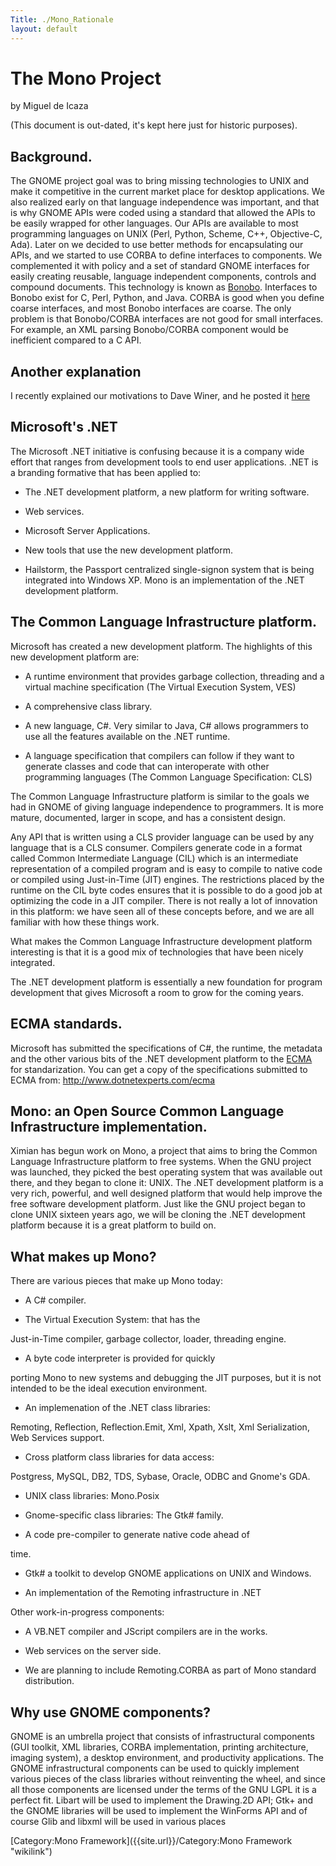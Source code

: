```yaml
---
Title: ./Mono_Rationale
layout: default
---
```


The Mono Project
================

by Miguel de Icaza

(This document is out-dated, it's kept here just for historic purposes).

Background.
-----------

The GNOME project goal was to bring missing technologies to UNIX and
make it competitive in the current market place for desktop
applications. We also realized early on that language independence was
important, and that is why GNOME APIs were coded using a standard that
allowed the APIs to be easily wrapped for other languages. Our APIs are
available to most programming languages on UNIX (Perl, Python, Scheme,
C++, Objective-C, Ada). Later on we decided to use better methods for
encapsulating our APIs, and we started to use CORBA to define interfaces
to components. We complemented it with policy and a set of standard
GNOME interfaces for easily creating reusable, language independent
components, controls and compound documents. This technology is known as
[Bonobo](http://developer.ximian.com/articles/whitepapers/bonobo).
Interfaces to Bonobo exist for C, Perl, Python, and Java. CORBA is good
when you define coarse interfaces, and most Bonobo interfaces are
coarse. The only problem is that Bonobo/CORBA interfaces are not good
for small interfaces. For example, an XML parsing Bonobo/CORBA component
would be inefficient compared to a C API.

Another explanation
-------------------

I recently explained our motivations to Dave Winer, and he posted it
[here](http://scriptingnews.userland.com/stories/storyReader%241275)

Microsoft's .NET
----------------

The Microsoft .NET initiative is confusing because it is a company wide
effort that ranges from development tools to end user applications. .NET
is a branding formative that has been applied to:

-   The .NET development platform, a new platform for writing software.

-   Web services.

-   Microsoft Server Applications.

-   New tools that use the new development platform.

-   Hailstorm, the Passport centralized single-signon system that is
    being integrated into Windows XP. Mono is an implementation of the
    .NET development platform.

The Common Language Infrastructure platform.
--------------------------------------------

Microsoft has created a new development platform. The highlights of this
new development platform are:

-   A runtime environment that provides garbage collection, threading
    and a virtual machine specification (The Virtual Execution System,
    VES)

-   A comprehensive class library.

-   A new language, C\#. Very similar to Java, C\# allows programmers to
    use all the features available on the .NET runtime.

-   A language specification that compilers can follow if they want to
    generate classes and code that can interoperate with other
    programming languages (The Common Language Specification: CLS)

The Common Language Infrastructure platform is similar to the goals we
had in GNOME of giving language independence to programmers. It is more
mature, documented, larger in scope, and has a consistent design.

Any API that is written using a CLS provider language can be used by any
language that is a CLS consumer. Compilers generate code in a format
called Common Intermediate Language (CIL) which is an intermediate
representation of a compiled program and is easy to compile to native
code or compiled using Just-in-Time (JIT) engines. The restrictions
placed by the runtime on the CIL byte codes ensures that it is possible
to do a good job at optimizing the code in a JIT compiler. There is not
really a lot of innovation in this platform: we have seen all of these
concepts before, and we are all familiar with how these things work.

What makes the Common Language Infrastructure development platform
interesting is that it is a good mix of technologies that have been
nicely integrated.

The .NET development platform is essentially a new foundation for
program development that gives Microsoft a room to grow for the coming
years.

ECMA standards.
---------------

Microsoft has submitted the specifications of C\#, the runtime, the
metadata and the other various bits of the .NET development platform to
the [ECMA](http://www.ecma.ch) for standarization. You can get a copy of
the specifications submitted to ECMA from:
[<http://www.dotnetexperts.com/ecma>](http://www.dotnetexperts.com/ecma)

Mono: an Open Source Common Language Infrastructure implementation.
-------------------------------------------------------------------

Ximian has begun work on Mono, a project that aims to bring the Common
Language Infrastructure platform to free systems. When the GNU project
was launched, they picked the best operating system that was available
out there, and they began to clone it: UNIX. The .NET development
platform is a very rich, powerful, and well designed platform that would
help improve the free software development platform. Just like the GNU
project began to clone UNIX sixteen years ago, we will be cloning the
.NET development platform because it is a great platform to build on.

What makes up Mono?
-------------------

There are various pieces that make up Mono today:

-   A C\# compiler.

-   The Virtual Execution System: that has the

Just-in-Time compiler, garbage collector, loader, threading engine.

-   A byte code interpreter is provided for quickly

porting Mono to new systems and debugging the JIT purposes, but it is
not intended to be the ideal execution environment.

-   An implemenation of the .NET class libraries:

Remoting, Reflection, Reflection.Emit, Xml, Xpath, Xslt, Xml
Serialization, Web Services support.

-   Cross platform class libraries for data access:

Postgress, MySQL, DB2, TDS, Sybase, Oracle, ODBC and Gnome's GDA.

-   UNIX class libraries: Mono.Posix

-   Gnome-specific class libraries: The Gtk\# family.

-   A code pre-compiler to generate native code ahead of

time.

-   Gtk\# a toolkit to develop GNOME applications on UNIX and Windows.

-   An implementation of the Remoting infrastructure in .NET

Other work-in-progress components:

-   A VB.NET compiler and JScript compilers are in the works.

-   Web services on the server side.

-   We are planning to include Remoting.CORBA as part of Mono standard
    distribution.

Why use GNOME components?
-------------------------

GNOME is an umbrella project that consists of infrastructural components
(GUI toolkit, XML libraries, CORBA implementation, printing
architecture, imaging system), a desktop environment, and productivity
applications. The GNOME infrastructural components can be used to
quickly implement various pieces of the class libraries without
reinventing the wheel, and since all those components are licensed under
the terms of the GNU LGPL it is a perfect fit. Libart will be used to
implement the Drawing.2D API; Gtk+ and the GNOME libraries will be used
to implement the WinForms API and of course Glib and libxml will be used
in various places

[Category:Mono Framework]({{site.url}}/Category:Mono Framework "wikilink")
